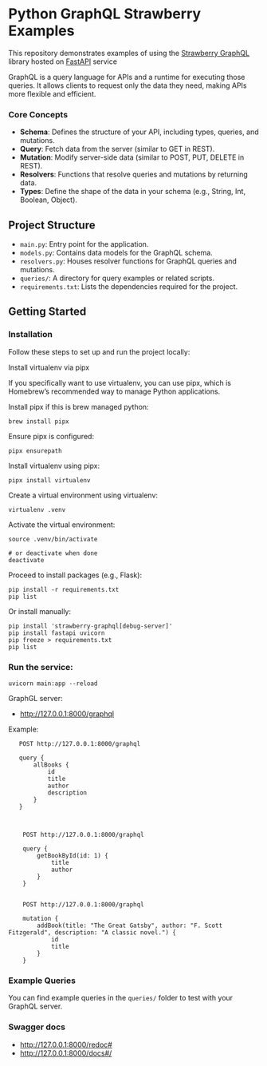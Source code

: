 
# Python GraphQL Strawberry Examples

This repository demonstrates examples of using the [Strawberry GraphQL](https://strawberry.rocks/) library hosted on [FastAPI](https://fastapi.tiangolo.com/) service

GraphQL is a query language for APIs and a runtime for executing those queries. It allows clients to request only the data they need, making APIs more flexible and efficient.

### Core Concepts

- **Schema**: Defines the structure of your API, including types, queries, and mutations.
- **Query**: Fetch data from the server (similar to GET in REST).
- **Mutation**: Modify server-side data (similar to POST, PUT, DELETE in REST).
- **Resolvers**: Functions that resolve queries and mutations by returning data.
- **Types**: Define the shape of the data in your schema (e.g., String, Int, Boolean, Object).

## Project Structure

- `main.py`: Entry point for the application.
- `models.py`: Contains data models for the GraphQL schema.
- `resolvers.py`: Houses resolver functions for GraphQL queries and mutations.
- `queries/`: A directory for query examples or related scripts.
- `requirements.txt`: Lists the dependencies required for the project.

## Getting Started

### Installation

Follow these steps to set up and run the project locally:


Install virtualenv via pipx

If you specifically want to use virtualenv, you can use pipx, which is Homebrew’s recommended way to manage Python applications.

Install pipx if this is brew managed python:

    brew install pipx

Ensure pipx is configured:

    pipx ensurepath

Install virtualenv using pipx:

    pipx install virtualenv

Create a virtual environment using virtualenv:

    virtualenv .venv

Activate the virtual environment:

    source .venv/bin/activate

    # or deactivate when done
    deactivate

Proceed to install packages (e.g., Flask):

    pip install -r requirements.txt
    pip list

Or install manually:

    pip install 'strawberry-graphql[debug-server]'
    pip install fastapi uvicorn
    pip freeze > requirements.txt
    pip list

### Run the service:

    uvicorn main:app --reload

GraphGL server:
- http://127.0.0.1:8000/graphql

Example:

```commandline
   POST http://127.0.0.1:8000/graphql
   
   query {
       allBooks {
           id
           title
           author
           description
       }
   }



    POST http://127.0.0.1:8000/graphql
    
    query {
        getBookById(id: 1) {
            title
            author
        }
    }
   
   
    POST http://127.0.0.1:8000/graphql
    
    mutation {
        addBook(title: "The Great Gatsby", author: "F. Scott Fitzgerald", description: "A classic novel.") {
            id
            title
        }
    }

```

### Example Queries

You can find example queries in the `queries/` folder to test with your GraphQL server.

### Swagger docs

- http://127.0.0.1:8000/redoc#
- http://127.0.0.1:8000/docs#/


